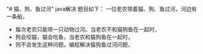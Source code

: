 "# 猫、狗、鱼过河" java解决
题目如下：
一位老农带着猫、狗、鱼过河，河边有一条船，
* 每次老农只能带一只动物过河。当老农不和猫狗鱼在一起时，
* 狗会咬猫，猫会吃鱼，当老农和猫狗鱼在一起时，
* 则不会发生这种问题。编程解决猫狗鱼过河问题。
